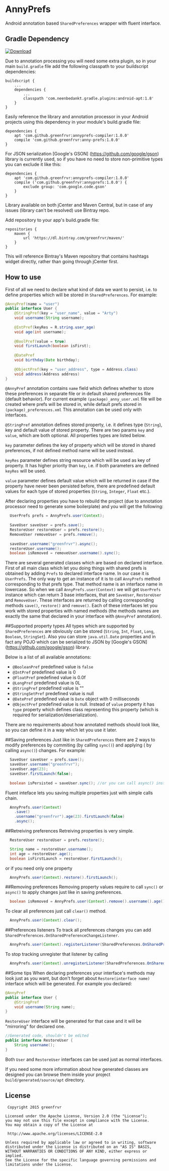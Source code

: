 # AnnyPrefs

Android annotation based `SharedPreferences` wrapper with fluent interface.

## Gradle Dependency
[ ![Download](https://api.bintray.com/packages/greenfrvr/maven/anny-prefs/images/download.svg) ](https://bintray.com/greenfrvr/maven/anny-prefs/_latestVersion)

Due to annotation processing you will need some extra plugin, so in your main `build.gradle` file add the following classpath to your buildscript dependencies:

```Gradle
buildscript {
    ...
    dependencies {
        ...
        classpath 'com.neenbedankt.gradle.plugins:android-apt:1.8'
    }
}
```

Easily reference the library and annotation processor in your Android projects using this dependency in your module's build.gradle file:

```Gradle 
dependencies {
	apt 'com.github.greenfrvr:annyprefs-compiler:1.0.0'
    compile 'com.github.greenfrvr:anny-prefs:1.0.0'
}
```

For JSON serialization [Google's GSON] (https://github.com/google/gson) library is currently used, so if you have no need to store non-primitive types you can exclude it like this: 

```Gradle
dependencies {
	apt 'com.github.greenfrvr:annyprefs-compiler:1.0.0'
    compile ('com.github.greenfrvr:annyprefs:1.0.0') {
        exclude group: 'com.google.code.gson'
    }
}
```

Library available on both jCenter and Maven Central, but in case of any issues (library can't be resolved) use Bintray repo.

Add repository to your app's build.gradle file:

```Gradle
repositories {
    maven {
        url 'https://dl.bintray.com/greenfrvr/maven/'
    }
}
```
This will reference Bintray's Maven repository that contains hashtags widget directly, rather than going through jCenter first.

## How to use

First of all we need to declare what kind of data we want to persist, i.e. to define properties which will be stored in `SharedPreferences`. For example:
```java
@AnnyPref(name = "user")
public interface User {
    @StringPref(key = "user_name", value = "Arty")
    void username(String username);
    
    @IntPref(keyRes = R.string.user_age)
    void age(int username);
    
    @BoolPref(value = true)
    void firstLaunch(boolean isFirst);
    
    @DatePref
    void birthday(Date birthday);
    
    @ObjectPref(key = "user_address", type = Address.class)
    void address(Address address)
}
```
`@AnnyPref` annotation contains `name` field which defines whether to store these preferences in separate file or in default shared preferences file (default behavior). For current example `(package)_anny_user.xml` file will be created where prefs will be stored in, while default prefs stored in `(package)_preferences.xml` This annotation can be used only with interfaces.  

`@StringPref` annotation defines stored property, i.e. it defines type (`String`), key and default value of stored property. There are two params `key` and `value`, which are both optional. All properties types are listed below.

`key` parameter defines the key of property which will be stored in shared preferences, if not defined method name will be used instead. 

`keyRes` parameter defines string resource which will be used as key of property. It has higher priority than `key`, i.e. if both parameters are defined `keyRes` will be used. 

`value` parameter defines default value which will be returned in case if the property have never been persisted before, there are predefined default values for each type of stored properties (`String`, `Integer`, `Float` etc.). 

After declaring properties you have to rebuild the project (due to annotation processor need to generate some boilerplate) and you will get the following:
```java
  UserPrefs prefs = AnnyPrefs.user(Context);
  
  SaveUser saveUser = prefs.save();
  RestoreUser restoreUser = prefs.restore();
  RemoveUser removeUser = prefs.remove();
  
  saveUser.username("greenfrvr").async();
  restoreUser.username();
  boolean isRemoved = removeUser.username().sync();
```
There are several generated classes which are based on declared interface.
First of all main class which let you doing things with shared prefs is obtained by adding `Prefs` to declared interface name. In our case it is `UserPrefs`. The only way to get an instance of it is to call `AnnyPrefs` method corresponding to that prefs type. That method name is an interface name in lowercase. So when we call `AnnyPrefs.user(Context)` we will get `UserPrefs` instance which can return 3 base interfaces, that are `SaveUser`, `RestoreUser` and `RemoveUser`. 
These interfaces are returned by calling corresponding methods `save()`, `restore()` and `remove()`.
Each of these interfaces let you work with stored properties with named methods (the methods names are exactly the same that declared in your interface with `@AnnyPref` annotation).

##Supported property types
All types which are supported by `SharedPreferences` are obviously can be stored (`String`, `Int`, `Float`, `Long`, `Boolean`, `StringSet`). Also you can store `java.util.Date` properties and in fact any POJO which can be serialized to JSON by [Google's GSON] (https://github.com/google/gson) library. 

Below is a list of all available annotations:
- `@BooleanPref` predefined value is `false`
- `@IntPref` predefined value is 0 
- `@FloatPref` predefined value is 0.0f
- `@LongPref` predefined value is 0L
- `@StringPref` predefined value is ""
- `@StringSetPref` predefined value is null
- `@DatePref` predefined value is `Date` object with 0  milliseconds
- `@ObjectPref` predefined value is null. Instead of `value` property it has `type` property which defines class representing this property (which is required for serialization/deserialization).

There are no requirements about how annotated methods should look like, so you can define it in a way which let you use it later. 

##Saving preferences
Just like in `SharedPreferences` there are 2 ways to modify preferences by commiting (by calling `sync()`) and applying ( by calling `async()`) changes. For example:
```java
  SaveUser saveUser = prefs.save();
  saveUser.username("greenfrvr");
  saveUser.age(23);
  saveUser.firstLaunch(false);
  
  boolean isPersisted = saveUser.sync(); //or you can call async() instead
```

Fluent inteface lets you saving multiple properties just with simple calls chain. 
```java
  AnnyPrefs.user(Context)
  	.save()
  	.username("greenfrvr").age(23).firstLaunch(false)
  	.async();
``` 

##Retreiving preferences
Retreiving properties is very simple.
```java
  RestoreUser restoreUser = prefs.restore();

  String name = restoreUser.username();
  int age = restoreUser.age();
  boolean isFirstLaunch = restoreUser.firstLaunch();
```
or if you need only one property 
```java
  AnnyPrefs.user(Context).restore().firstLaunch();
```
##Removing preferences
Removing property values require to call `sync()` or `async()` to apply changes just like in saving preferences.
```java
  boolean isRemoved = AnnyPrefs.user(Context).remove().username().age().async();
```
To clear all preferences just call `clear()` method.
```java
  AnnyPrefs.user(Context).clear();
```

##Preferences listeners
To track all preferences changes you can add `SharedPreferences.OnSharedPreferenceChangeListener`.
```java
  AnnyPrefs.user(Context).registerListener(SharedPreferences.OnSharedPreferenceChangeListener)
```
To stop tracking unregister that listener by calling 
```java
  AnnyPrefs.user(Context).unregisterListener(SharedPreferences.OnSharedPreferenceChangeListener)
```

##Some tips
When declaring preferences your interface's methods may look just as you want, but don't forget about `Restore(interface name)` interface which will be generated. For example you declared:

```java
@AnnyPref
public interface User {
	@StringPref
	void username(String name);
}
```
`RestoreUser` interface will be generated for that case and it will be "mirroring" for declared one.
```java
//Generated code, shouldn't be edited
public interface RestoreUser {
	String username();
}
```
Both `User` and `RestoreUser` interfaces can be used just as normal interfaces.

If you need some more information about how generated classes are designed you can browse them inside your project `build/generated/source/apt` directory.

## License

     Copyright 2015 greenfrvr

	Licensed under the Apache License, Version 2.0 (the "License");
	you may not use this file except in compliance with the License.
	You may obtain a copy of the License at

     http://www.apache.org/licenses/LICENSE-2.0

	Unless required by applicable law or agreed to in writing, software
	distributed under the License is distributed on an "AS IS" BASIS,
	WITHOUT WARRANTIES OR CONDITIONS OF ANY KIND, either express or implied.
	See the License for the specific language governing permissions and
	limitations under the License.
